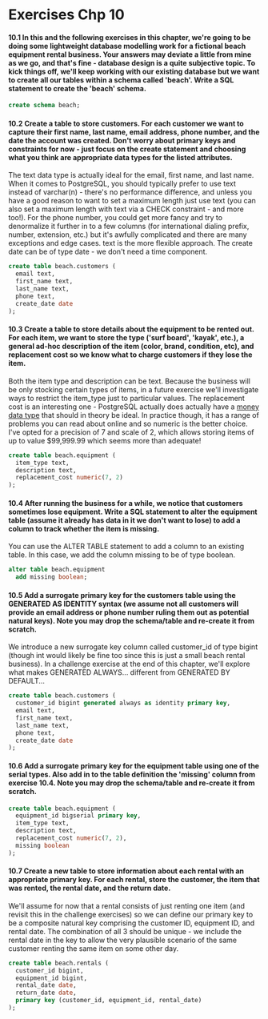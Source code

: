 # Exercises Chp 10

#### 10.1 In this and the following exercises in this chapter, we're going to be doing some lightweight database modelling work for a fictional beach equipment rental business. Your answers may deviate a little from mine as we go, and that's fine - database design is a quite subjective topic. To kick things off, we'll keep working with our existing database but we want to create all our tables within a schema called 'beach'. Write a SQL statement to create the 'beach' schema.

```sql
create schema beach;
```

#### 10.2 Create a table to store customers. For each customer we want to capture their first name, last name, email address, phone number, and the date the account was created. Don't worry about primary keys and constraints for now - just focus on the create statement and choosing what you think are appropriate data types for the listed attributes.

The text data type is actually ideal for the email, first name, and last name. When it comes to PostgreSQL, you should typically prefer to use text instead of varchar(n) - there's no performance difference, and unless you have a good reason to want to set a maximum length just use text (you can also set a maximum length with text via a CHECK constraint - and more too!). For the phone number, you could get more fancy and try to denormalize it further in to a few columns (for international dialing prefix, number, extension, etc.) but it's awfully complicated and there are many exceptions and edge cases. text is the more flexible approach. The create date can be of type date - we don't need a time component. 

```sql
create table beach.customers (
  email text,
  first_name text,
  last_name text,
  phone text,
  create_date date
);
```

#### 10.3 Create a table to store details about the equipment to be rented out. For each item, we want to store the type ('surf board', 'kayak', etc.), a general ad-hoc description of the item (color, brand, condition, etc), and replacement cost so we know what to charge customers if they lose the item.

Both the item type and description can be text. Because the business will be only stocking certain types of items, in a future exercise we'll investigate ways to restrict the item_type just to particular values. The replacement cost is an interesting one - PostgreSQL actually does actually have a [money data type](https://www.postgresql.org/docs/current/datatype-money.html) that should in theory be ideal. In practice though, it has a range of problems you can read about online and so numeric is the better choice. I've opted for a precision of 7 and scale of 2, which allows storing items of up to value $99,999.99 which seems more than adequate! 

```sql
create table beach.equipment (
  item_type text,
  description text,
  replacement_cost numeric(7, 2)
);
```

#### 10.4 After running the business for a while, we notice that customers sometimes lose equipment. Write a SQL statement to alter the equipment table (assume it already has data in it we don't want to lose) to add a column to track whether the item is missing.

You can use the ALTER TABLE statement to add a column to an existing table. In this case, we add the column missing to be of type boolean. 

```sql
alter table beach.equipment
  add missing boolean;
```

#### 10.5 Add a surrogate primary key for the customers table using the GENERATED AS IDENTITY syntax (we assume not all customers will provide an email address or phone number ruling them out as potential natural keys). Note you may drop the schema/table and re-create it from scratch.

We introduce a new surrogate key column called customer_id of type bigint (though int would likely be fine too since this is just a small beach rental business). In a challenge exercise at the end of this chapter, we'll explore what makes GENERATED ALWAYS... different from GENERATED BY DEFAULT... 

```sql
create table beach.customers (
  customer_id bigint generated always as identity primary key,
  email text,
  first_name text,
  last_name text,
  phone text,
  create_date date
);
```

#### 10.6 Add a surrogate primary key for the equipment table using one of the serial types. Also add in to the table definition the 'missing' column from exercise 10.4. Note you may drop the schema/table and re-create it from scratch.

```sql
create table beach.equipment (
  equipment_id bigserial primary key,
  item_type text,
  description text,
  replacement_cost numeric(7, 2),
  missing boolean
);
```

#### 10.7 Create a new table to store information about each rental with an appropriate primary key. For each rental, store the customer, the item that was rented, the rental date, and the return date.

We'll assume for now that a rental consists of just renting one item (and revisit this in the challenge exercises) so we can define our primary key to be a composite natural key comprising the customer ID, equipment ID, and rental date. The combination of all 3 should be unique - we include the rental date in the key to allow the very plausible scenario of the same customer renting the same item on some other day. 

```sql
create table beach.rentals (
  customer_id bigint,
  equipment_id bigint,
  rental_date date,
  return_date date,
  primary key (customer_id, equipment_id, rental_date)
);
```

#### 

```sql

```

#### 

```sql

```

#### 

```sql

```

#### 

```sql

```

#### 

```sql

```

#### 

```sql

```

#### 

```sql

```
